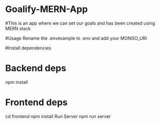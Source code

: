# Goalify-MERN-App

#This is an app where we can set our goals and has been created using MERN stack

#Usage
Rename the .envexample to .env and add your MONGO_URI

#Install dependencies
# Backend deps
npm install

# Frontend deps
cd frontend
npm install
Run Server
npm run server
